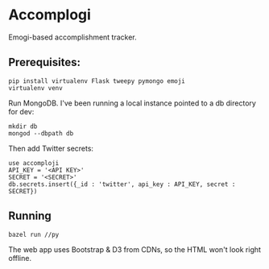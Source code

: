 # Accomplogi

Emogi-based accomplishment tracker.

## Prerequisites:

```
pip install virtualenv Flask tweepy pymongo emoji
virtualenv venv
```

Run MongoDB.  I've been running a local instance pointed to a db directory for
dev:

```
mkdir db
mongod --dbpath db
```

Then add Twitter secrets:

```
use accomploji
API_KEY = '<API KEY>'
SECRET = '<SECRET>'
db.secrets.insert({_id : 'twitter', api_key : API_KEY, secret : SECRET})
```

## Running

```
bazel run //py
```

The web app uses Bootstrap & D3 from CDNs, so the HTML won't look right offline.
